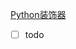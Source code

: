 [Python装饰器](https://app.yinxiang.com/shard/s45/nl/27030704/8e492900-098a-4b55-a8ab-b158fd346d2e)

- [ ] todo

